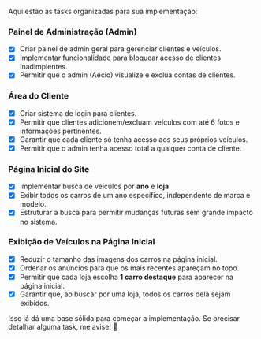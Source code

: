 Aqui estão as tasks organizadas para sua implementação:

### **Painel de Administração (Admin)**

- [x] Criar painel de admin geral para gerenciar clientes e veículos.
- [x] Implementar funcionalidade para bloquear acesso de clientes inadimplentes.
- [x] Permitir que o admin (Aécio) visualize e exclua contas de clientes.

### **Área do Cliente**

- [x] Criar sistema de login para clientes.
- [x] Permitir que clientes adicionem/excluam veículos com até 6 fotos e informações pertinentes.
- [x] Garantir que cada cliente só tenha acesso aos seus próprios veículos.
- [x] Permitir que o admin tenha acesso total a qualquer conta de cliente.

### **Página Inicial do Site**

- [x] Implementar busca de veículos por **ano** e **loja**.
- [x] Exibir todos os carros de um ano específico, independente de marca e modelo.
- [x] Estruturar a busca para permitir mudanças futuras sem grande impacto no sistema.

### **Exibição de Veículos na Página Inicial**

- [x] Reduzir o tamanho das imagens dos carros na página inicial.
- [x] Ordenar os anúncios para que os mais recentes apareçam no topo.
- [x] Permitir que cada loja escolha **1 carro destaque** para aparecer na página inicial.
- [x] Garantir que, ao buscar por uma loja, todos os carros dela sejam exibidos.

Isso já dá uma base sólida para começar a implementação. Se precisar detalhar alguma task, me avise! 🚀